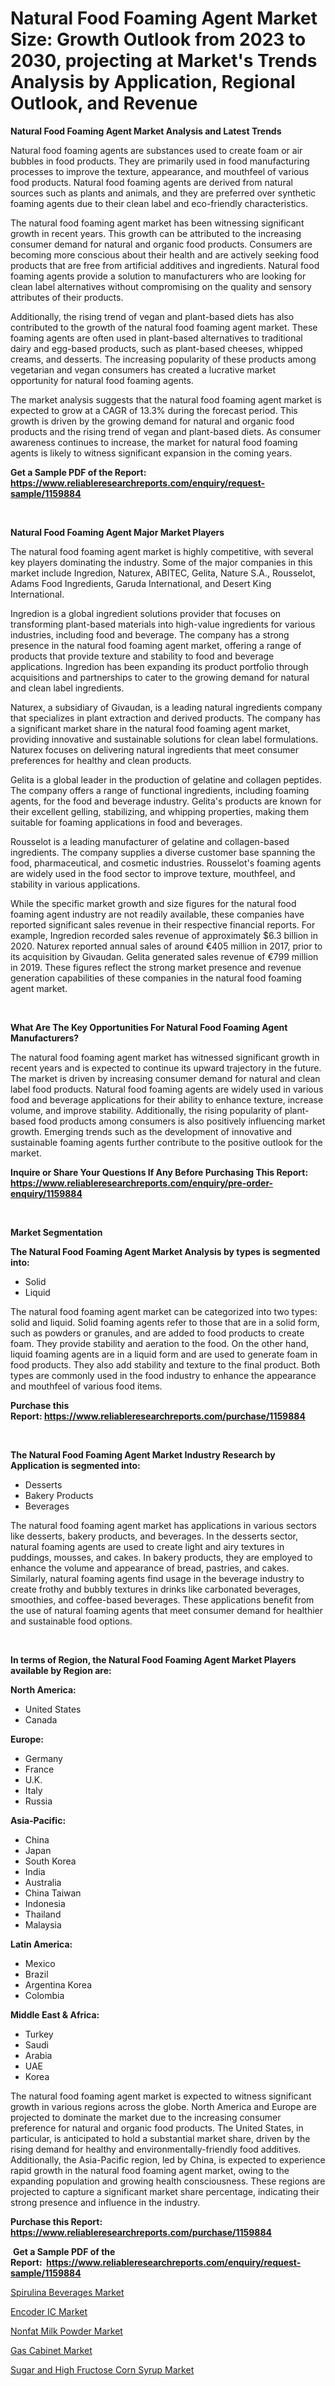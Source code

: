 <p><h1>Natural Food Foaming Agent Market Size: Growth Outlook from 2023 to 2030, projecting at Market's Trends Analysis by Application, Regional Outlook, and Revenue</h1></p><p><strong>Natural Food Foaming Agent Market Analysis and Latest Trends</strong></p>
<p><p>Natural food foaming agents are substances used to create foam or air bubbles in food products. They are primarily used in food manufacturing processes to improve the texture, appearance, and mouthfeel of various food products. Natural food foaming agents are derived from natural sources such as plants and animals, and they are preferred over synthetic foaming agents due to their clean label and eco-friendly characteristics.</p><p>The natural food foaming agent market has been witnessing significant growth in recent years. This growth can be attributed to the increasing consumer demand for natural and organic food products. Consumers are becoming more conscious about their health and are actively seeking food products that are free from artificial additives and ingredients. Natural food foaming agents provide a solution to manufacturers who are looking for clean label alternatives without compromising on the quality and sensory attributes of their products.</p><p>Additionally, the rising trend of vegan and plant-based diets has also contributed to the growth of the natural food foaming agent market. These foaming agents are often used in plant-based alternatives to traditional dairy and egg-based products, such as plant-based cheeses, whipped creams, and desserts. The increasing popularity of these products among vegetarian and vegan consumers has created a lucrative market opportunity for natural food foaming agents.</p><p>The market analysis suggests that the natural food foaming agent market is expected to grow at a CAGR of 13.3% during the forecast period. This growth is driven by the growing demand for natural and organic food products and the rising trend of vegan and plant-based diets. As consumer awareness continues to increase, the market for natural food foaming agents is likely to witness significant expansion in the coming years.</p></p>
<p><strong>Get a Sample PDF of the Report:&nbsp; <a href="https://www.reliableresearchreports.com/enquiry/request-sample/1159884">https://www.reliableresearchreports.com/enquiry/request-sample/1159884</a></strong></p>
<p>&nbsp;</p>
<p><strong>Natural Food Foaming Agent Major Market Players</strong></p>
<p><p>The natural food foaming agent market is highly competitive, with several key players dominating the industry. Some of the major companies in this market include Ingredion, Naturex, ABITEC, Gelita, Nature S.A., Rousselot, Adams Food Ingredients, Garuda International, and Desert King International. </p><p>Ingredion is a global ingredient solutions provider that focuses on transforming plant-based materials into high-value ingredients for various industries, including food and beverage. The company has a strong presence in the natural food foaming agent market, offering a range of products that provide texture and stability to food and beverage applications. Ingredion has been expanding its product portfolio through acquisitions and partnerships to cater to the growing demand for natural and clean label ingredients.</p><p>Naturex, a subsidiary of Givaudan, is a leading natural ingredients company that specializes in plant extraction and derived products. The company has a significant market share in the natural food foaming agent market, providing innovative and sustainable solutions for clean label formulations. Naturex focuses on delivering natural ingredients that meet consumer preferences for healthy and clean products.</p><p>Gelita is a global leader in the production of gelatine and collagen peptides. The company offers a range of functional ingredients, including foaming agents, for the food and beverage industry. Gelita's products are known for their excellent gelling, stabilizing, and whipping properties, making them suitable for foaming applications in food and beverages.</p><p>Rousselot is a leading manufacturer of gelatine and collagen-based ingredients. The company supplies a diverse customer base spanning the food, pharmaceutical, and cosmetic industries. Rousselot's foaming agents are widely used in the food sector to improve texture, mouthfeel, and stability in various applications.</p><p>While the specific market growth and size figures for the natural food foaming agent industry are not readily available, these companies have reported significant sales revenue in their respective financial reports. For example, Ingredion recorded sales revenue of approximately $6.3 billion in 2020. Naturex reported annual sales of around €405 million in 2017, prior to its acquisition by Givaudan. Gelita generated sales revenue of €799 million in 2019. These figures reflect the strong market presence and revenue generation capabilities of these companies in the natural food foaming agent market.</p></p>
<p>&nbsp;</p>
<p><strong>What Are The Key Opportunities For Natural Food Foaming Agent Manufacturers?</strong></p>
<p><p>The natural food foaming agent market has witnessed significant growth in recent years and is expected to continue its upward trajectory in the future. The market is driven by increasing consumer demand for natural and clean label food products. Natural food foaming agents are widely used in various food and beverage applications for their ability to enhance texture, increase volume, and improve stability. Additionally, the rising popularity of plant-based food products among consumers is also positively influencing market growth. Emerging trends such as the development of innovative and sustainable foaming agents further contribute to the positive outlook for the market.</p></p>
<p><strong>Inquire or Share Your Questions If Any Before Purchasing This Report: <a href="https://www.reliableresearchreports.com/enquiry/pre-order-enquiry/1159884">https://www.reliableresearchreports.com/enquiry/pre-order-enquiry/1159884</a></strong></p>
<p>&nbsp;</p>
<p><strong>Market Segmentation</strong></p>
<p><strong>The Natural Food Foaming Agent Market Analysis by types is segmented into:</strong></p>
<p><ul><li>Solid</li><li>Liquid</li></ul></p>
<p><p>The natural food foaming agent market can be categorized into two types: solid and liquid. Solid foaming agents refer to those that are in a solid form, such as powders or granules, and are added to food products to create foam. They provide stability and aeration to the food. On the other hand, liquid foaming agents are in a liquid form and are used to generate foam in food products. They also add stability and texture to the final product. Both types are commonly used in the food industry to enhance the appearance and mouthfeel of various food items.</p></p>
<p><strong>Purchase this Report:&nbsp;<a href="https://www.reliableresearchreports.com/purchase/1159884">https://www.reliableresearchreports.com/purchase/1159884</a></strong></p>
<p>&nbsp;</p>
<p><strong>The Natural Food Foaming Agent Market Industry Research by Application is segmented into:</strong></p>
<p><ul><li>Desserts</li><li>Bakery Products</li><li>Beverages</li></ul></p>
<p><p>The natural food foaming agent market has applications in various sectors like desserts, bakery products, and beverages. In the desserts sector, natural foaming agents are used to create light and airy textures in puddings, mousses, and cakes. In bakery products, they are employed to enhance the volume and appearance of bread, pastries, and cakes. Similarly, natural foaming agents find usage in the beverage industry to create frothy and bubbly textures in drinks like carbonated beverages, smoothies, and coffee-based beverages. These applications benefit from the use of natural foaming agents that meet consumer demand for healthier and sustainable food options.</p></p>
<p>&nbsp;</p>
<p><strong>In terms of Region, the Natural Food Foaming Agent Market Players available by Region are:</strong></p>
<p>
    <p> <strong> North America: </strong>
        <ul>
            <li>United States</li>
            <li>Canada</li>
        </ul>
        </p> 
    <p> <strong> Europe: </strong>
        <ul>
            <li>Germany</li>
            <li>France</li>
            <li>U.K.</li>
            <li>Italy</li>
            <li>Russia</li>
        </ul>
        </p> 
    <p> <strong> Asia-Pacific: </strong>
        <ul>
            <li>China</li>
            <li>Japan</li>
            <li>South Korea</li>
            <li>India</li>
            <li>Australia</li>
            <li>China Taiwan</li>
            <li>Indonesia</li>
            <li>Thailand</li>
            <li>Malaysia</li>
        </ul>
        </p> 
    <p> <strong> Latin America: </strong>
        <ul>
            <li>Mexico</li>
            <li>Brazil</li>
            <li>Argentina Korea</li>
            <li>Colombia</li>
        </ul>
        </p> 
    <p> <strong> Middle East & Africa: </strong>
        <ul>
            <li>Turkey</li>
            <li>Saudi</li>
            <li>Arabia</li>
            <li>UAE</li>
            <li>Korea</li>
        </ul>
    </p>
    </p>
<p><p>The natural food foaming agent market is expected to witness significant growth in various regions across the globe. North America and Europe are projected to dominate the market due to the increasing consumer preference for natural and organic food products. The United States, in particular, is anticipated to hold a substantial market share, driven by the rising demand for healthy and environmentally-friendly food additives. Additionally, the Asia-Pacific region, led by China, is expected to experience rapid growth in the natural food foaming agent market, owing to the expanding population and growing health consciousness. These regions are projected to capture a significant market share percentage, indicating their strong presence and influence in the industry.</p></p>
<p><strong>Purchase this Report: <a href="https://www.reliableresearchreports.com/purchase/1159884">https://www.reliableresearchreports.com/purchase/1159884</a></strong></p>
<p>&nbsp;<strong>Get a Sample PDF of the Report:&nbsp;&nbsp;<a href="https://www.reliableresearchreports.com/enquiry/request-sample/1159884">https://www.reliableresearchreports.com/enquiry/request-sample/1159884</a></strong></p>
<p><strong></strong></p>
<p><p><a href="https://www.linkedin.com/pulse/spirulina-beverages-market-research-report-unlocks-analysis-tzole/">Spirulina Beverages Market</a></p><p><a href="https://medium.com/@zitakuvalis/encoder-ic-market-size-growth-forecast-2023-2030-ee6ae92a81ad">Encoder IC Market</a></p><p><a href="https://www.linkedin.com/pulse/nonfat-milk-powder-market-research-report-provides-thorough-vrz0e/">Nonfat Milk Powder Market</a></p><p><a href="https://medium.com/@williambatz97/gas-cabinet-market-size-growth-forecast-2023-2030-8d0a9b68218a">Gas Cabinet Market</a></p><p><a href="https://www.linkedin.com/pulse/sugar-high-fructose-corn-syrup-market-size-share-global-jwwee/">Sugar and High Fructose Corn Syrup Market</a></p></p>